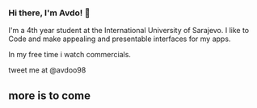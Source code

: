 ### Hi there, I'm Avdo! 👋
I'm a 4th year student at the International University of Sarajevo. I like to Code and make appealing and presentable interfaces for my apps.

In my free time i  watch commercials.

tweet me at  @avdoo98

## more is to come

<!--
**avdoB/avdoB** is a ✨ _special_ ✨ repository because its `README.md` (this file) appears on your GitHub profile.


